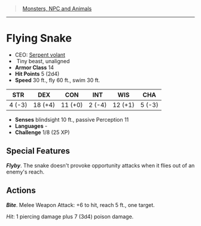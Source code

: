 ﻿---
!MonsterItem
Family: MonsterVO
Type: beast
Size: Tiny
Alignment: unaligned
ArmorClass: 14
HitPoints: 5 (2d4)
Speed: 30 ft., fly 60 ft., swim 30 ft.
Strength: ' 4 (-3)'
Dexterity: 18 (+4)
Constitution: 11 (+0)
Intelligence: ' 2 (-4)'
Wisdom: 12 (+1)
Charisma: ' 5 (-3)'
Senses: blindsight 10 ft., passive Perception 11
Languages: '-'
Challenge: 1/8 (25 XP)
Id: monsters_vo.md#flying-snake
ParentLink: monsters_vo.md#monsters-npc-and-animals
Name: Flying Snake
ParentName: Monsters, NPC and Animals
NameLevel: 1
AltName: '[Serpent volant](hd_monsters_serpent_volant.md)'
Attributes: {}
---
> [Monsters, NPC and Animals](srd_monsters.md)

---

# Flying Snake

- CEO: [Serpent volant](hd_monsters_serpent_volant.md)
-  Tiny beast, unaligned
- **Armor Class** 14
- **Hit Points** 5 (2d4)
- **Speed** 30 ft., fly 60 ft., swim 30 ft.

|STR|DEX|CON|INT|WIS|CHA|
|---|---|---|---|---|---|
| 4 (-3)|18 (+4)|11 (+0)| 2 (-4)|12 (+1)| 5 (-3)|

- **Senses** blindsight 10 ft., passive Perception 11
- **Languages** -
- **Challenge** 1/8 (25 XP)

## Special Features

**_Flyby_**. The snake doesn't provoke opportunity attacks when it flies out of an enemy's reach.

## Actions

**_Bite_**. Melee Weapon Attack: +6 to hit, reach 5 ft., one target.

_Hit_: 1 piercing damage plus 7 (3d4) poison damage.

